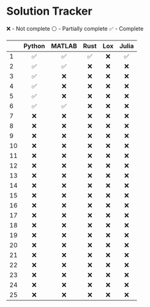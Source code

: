 # Solution Tracker
:x: - Not complete
:white_circle: - Partially complete
:white_check_mark: - Complete

|    |       Python       |       MATLAB       |        Rust        |         Lox        |        Julia       |
|----|:------------------:|:------------------:|:------------------:|:------------------:|:------------------:|
|  1 | :white_check_mark: | :white_check_mark: | :white_check_mark: |         :x:        | :white_check_mark: |
|  2 | :white_check_mark: | :white_check_mark: |         :x:        |         :x:        |         :x:        |
|  3 | :white_check_mark: |         :x:        |         :x:        |         :x:        |         :x:        |
|  4 | :white_check_mark: |         :x:        |         :x:        |         :x:        |         :x:        |
|  5 | :white_check_mark: |         :x:        |         :x:        |         :x:        |         :x:        |
|  6 | :white_check_mark: | :white_check_mark: |         :x:        |         :x:        |         :x:        |
|  7 |         :x:        |         :x:        |         :x:        |         :x:        |         :x:        |
|  8 |         :x:        |         :x:        |         :x:        |         :x:        |         :x:        |
|  9 |         :x:        |         :x:        |         :x:        |         :x:        |         :x:        |
| 10 |         :x:        |         :x:        |         :x:        |         :x:        |         :x:        |
| 11 |         :x:        |         :x:        |         :x:        |         :x:        |         :x:        |
| 12 |         :x:        |         :x:        |         :x:        |         :x:        |         :x:        |
| 13 |         :x:        |         :x:        |         :x:        |         :x:        |         :x:        |
| 14 |         :x:        |         :x:        |         :x:        |         :x:        |         :x:        |
| 15 |         :x:        |         :x:        |         :x:        |         :x:        |         :x:        |
| 16 |         :x:        |         :x:        |         :x:        |         :x:        |         :x:        |
| 17 |         :x:        |         :x:        |         :x:        |         :x:        |         :x:        |
| 18 |         :x:        |         :x:        |         :x:        |         :x:        |         :x:        |
| 19 |         :x:        |         :x:        |         :x:        |         :x:        |         :x:        |
| 20 |         :x:        |         :x:        |         :x:        |         :x:        |         :x:        |
| 21 |         :x:        |         :x:        |         :x:        |         :x:        |         :x:        |
| 22 |         :x:        |         :x:        |         :x:        |         :x:        |         :x:        |
| 23 |         :x:        |         :x:        |         :x:        |         :x:        |         :x:        |
| 24 |         :x:        |         :x:        |         :x:        |         :x:        |         :x:        |
| 25 |         :x:        |         :x:        |         :x:        |         :x:        |         :x:        |
